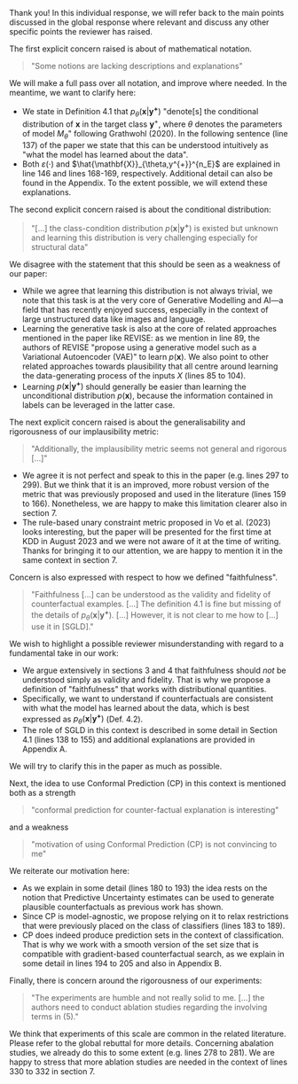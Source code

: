 Thank you! In this individual response, we will refer back to the main points discussed in the global response where relevant and discuss any other specific points the reviewer has raised.

The first explicit concern raised is about of mathematical notation. 

> "Some notions are lacking descriptions and explanations"

We will make a full pass over all notation, and improve where needed. In the meantime, we want to clarify here:

- We state in Definition 4.1 that $p_{\theta}(\mathbf{x}|\mathbf{y^{+}})$ "denote[s] the conditional distribution of $\mathbf{x}$ in the target class  $\mathbf{y}^{+}$, where $\theta$ denotes the parameters of model $M_{\theta}$" following Grathwohl (2020). In the following sentence (line 137) of the paper we state that this can be understood intuitively as "what the model has learned about the data". 
- Both $\varepsilon(\cdot)$ and $\hat{\mathbf{X}}_{\theta,y^{+}}^{n_E}$ are explained in line 146 and lines 168-169, respectively. Additional detail can also be found in the Appendix. To the extent possible, we will extend these explanations. 

The second explicit concern raised is about the conditional distribution:

> "[...] the class-condition distribution $p(\mathbf{x}|\mathbf{y^{+}})$ is existed but unknown and learning this distribution is very challenging especially for structural data"

We disagree with the statement that this should be seen as a weakness of our paper:

- While we agree that learning this distribution is not always trivial, we note that this task is at the very core of Generative Modelling and AI&mdash;a field that has recently enjoyed success, especially in the context of large unstructured data like images and language.
- Learning the generative task is also at the core of related approaches mentioned in the paper like REVISE: as we mention in line 89, the authors of REVISE "propose using a generative model such as a Variational Autoencoder (VAE)" to learn $p(\mathbf{x})$. We also point to other related approaches towards plausibility that all centre around learning the data-generating process of the inputs $X$ (lines 85 to 104).
- Learning $p(\mathbf{x}|\mathbf{y^{+}})$ should generally be easier than learning the unconditional distribution $p(\mathbf{x})$, because the information contained in labels can be leveraged in the latter case. 

The next explicit concern raised is about the generalisability and rigorousness of our implausibility metric:

> "Additionally, the implausibility metric seems not general and rigorous [...]"

- We agree it is not perfect and speak to this in the paper (e.g. lines 297 to 299). But we think that it is an improved, more robust version of the metric that was previously proposed and used in the literature (lines 159 to 166). Nonetheless, we are happy to make this limitation clearer also in section 7.
- The rule-based unary constraint metric proposed in Vo et al. (2023) looks interesting, but the paper will be presented for the first time at KDD in August 2023 and we were not aware of it at the time of writing. Thanks for bringing it to our attention, we are happy to mention it in the same context in section 7. 

Concern is also expressed with respect to how we defined "faithfulness". 

> "Faithfulness [...] can be understood as the validity and fidelity of counterfactual examples. [...] The definition 4.1 is fine but missing of the details of $p_{\theta}(\mathbf{x}|\mathbf{y^{+}})$. [...] However, it is not clear to me how to [...] use it in [SGLD]."

We wish to highlight a possible reviewer misunderstanding with regard to a fundamental take in our work:

- We argue extensively in sections 3 and 4 that faithfulness should *not* be understood simply as validity and fidelity. That is why we propose a definition of "faithfulness" that works with distributional quantities. 
- Specifically, we want to understand if counterfactuals are consistent with what the model has learned about the data, which is best expressed as $p_{\theta}(\mathbf{x}|\mathbf{y^{+}})$ (Def. 4.2).
- The role of SGLD in this context is described in some detail in Section 4.1 (lines 138 to 155) and additional explanations are provided in Appendix A.

We will try to clarify this in the paper as much as possible. 

Next, the idea to use Conformal Prediction (CP) in this context is mentioned both as a strength

> "conformal prediction for counter-factual explanation is interesting"

and a weakness

> "motivation of using Conformal Prediction (CP) is not convincing to me"

We reiterate our motivation here:

- As we explain in some detail (lines 180 to 193) the idea rests on the notion that Predictive Uncertainty estimates can be used to generate plausible counterfactuals as previous work has shown.
- Since CP is model-agnostic, we propose relying on it to relax restrictions that were previously placed on the class of classifiers (lines 183 to 189).
- CP does indeed produce prediction sets in the context of classification. That is why we work with a smooth version of the set size that is compatible with gradient-based counterfactual search, as we explain in some detail in lines 194 to 205 and also in Appendix B. 

Finally, there is concern around the rigorousness of our experiments:

> "The experiments are humble and not really solid to me. [...] the authors need to conduct ablation studies regarding the involving terms in (5)."

We think that experiments of this scale are common in the related literature. Please refer to the global rebuttal for more details. Concerning abalation studies, we already do this to some extent (e.g. lines 278 to 281). We are happy to stress that more ablation studies are needed in the context of lines 330 to 332 in section 7. 